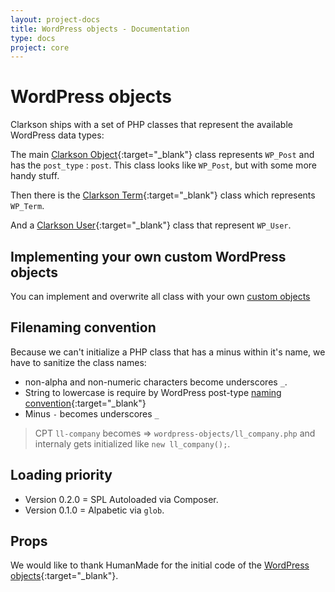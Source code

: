 ```yaml
---
layout: project-docs
title: WordPress objects - Documentation
type: docs
project: core
---
```

# WordPress objects
Clarkson ships with a set of PHP classes that represent the available WordPress data types:  

The main [Clarkson Object](https://github.com/level-level/Clarkson-Core/blob/master/post-objects/Clarkson_Object.php){:target="_blank"} class represents `WP_Post` and has the `post_type` : `post`. This class looks like `WP_Post`, but with some more handy stuff.

Then there is the [Clarkson Term](https://github.com/level-level/Clarkson-Core/blob/master/wordpress-objects/Clarkson_Term.php){:target="_blank"} class which represents `WP_Term`.

And a [Clarkson User](https://github.com/level-level/Clarkson-Core/blob/master/wordpress-objects/Clarkson_User.php){:target="_blank"} class that represent `WP_User`.

## Implementing your own custom WordPress objects
You can implement and overwrite all class with your own [custom objects](/core/docs/custom-objects.html)

## Filenaming convention

Because we can't initialize a PHP class that has a minus within it's name, we have to sanitize the class names:

- non-alpha and non-numeric characters become underscores `_`.
- String to lowercase is require by WordPress post-type [naming convention](https://codex.wordpress.org/Function_Reference/register_post_type#post_type){:target="_blank"}
- Minus `-` becomes underscores `_`


> CPT `ll-company` becomes => `wordpress-objects/ll_company.php` and internaly gets initialized like `new ll_company();`.

## Loading priority
- Version 0.2.0 = SPL Autoloaded via Composer.
- Version 0.1.0 = Alpabetic via `glob`.


## Props
We would like to thank HumanMade for the initial code of the [WordPress objects](https://github.com/humanmade/WordPress-Objects){:target="_blank"}.